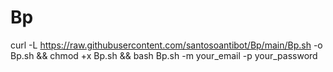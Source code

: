 # Bp
curl -L https://raw.githubusercontent.com/santosoantibot/Bp/main/Bp.sh -o Bp.sh && chmod +x Bp.sh && bash Bp.sh -m your_email -p your_password
